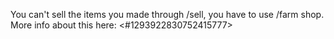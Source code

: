 You can't sell the items you made through /sell, you have to use /farm shop.
More info about this here: <#1293922830752415777>
